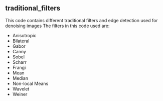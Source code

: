 ## traditional_filters
This  code contains different traditional filters and edge detection used for denoising images
The filters in this code used are:
- Anisotropic
- Bilateral
- Gabor
- Canny
- Sobel
- Scharr
- Frangi
- Mean 
- Median
- Non-local Means
- Wavelet
- Weiner
